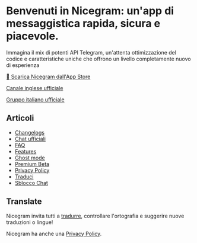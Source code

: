 # Benvenuti in Nicegram: un'app di messaggistica rapida, sicura e piacevole.

Immagina il mix di potenti API Telegram, un'attenta ottimizzazione del codice e caratteristiche uniche che offrono un livello completamente nuovo di esperienza


[📱 Scarica Nicegram dall'App Store](https://apps.apple.com/it/app/nicegram/id1457369322)

[Canale inglese ufficiale](https://t.me/nicegramapp)

[Gruppo italiano ufficiale](https://t.me/nicegram_it)


## Articoli
* [Changelogs](/changelog)
* [Chat ufficiali](/chats)
* [FAQ](/faq)
* [Features](/features)
* [Ghost mode](/ghost)
* [Premium Beta](/premium/beta)
* [Privacy Policy](privacy-policy)
* [Traduci](/translate)
* [Sblocco Chat](/unblock)


## Translate
Nicegram invita tutti a [tradurre](/translate), controllare l'ortografia e suggerire nuove traduzioni o lingue!


Nicegram ha anche una [Privacy Policy](privacy-policy).
